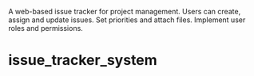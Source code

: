 A web-based issue tracker for project management. Users can create, assign and update issues. Set priorities and attach files. Implement user roles and permissions.
# issue_tracker_system
